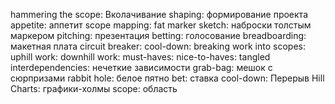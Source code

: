 hammering the scope: Вколачивание
shaping: формирование проекта
appetite: аппетит
scope mapping: 
fat marker sketch: наброски толстым маркером
pitching: презентация
betting: голосование
breadboarding:  макетная плата
circuit breaker:
cool-down:
breaking work into scopes:
uphill work:
downhill work:
must-haves:
nice-to-haves:
tangled interdependencies: нечеткие зависимости
grab-bag: мешок с сюрпризами
rabbit hole: белое пятно
bet: ставка
cool-down: Перерыв
Hill Charts: графики-холмы
scope: область